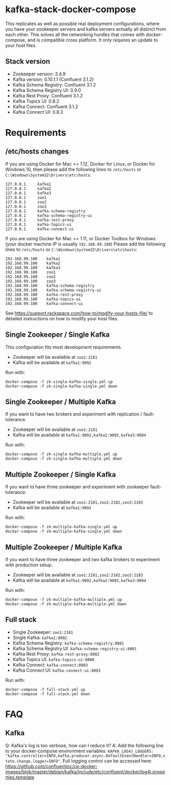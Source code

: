 # kafka-stack-docker-compose

This replicates as well as possible real deployment configurations, where you have your zookeeper servers and kafka servers actually all distinct from each other. This solves all the networking hurdles that comes with docker-compose, and is compatible cross platform. It only requires an update to your host files.

## Stack version

  - Zookeeper version: 3.4.9
  - Kafka version: 0.10.1.1 (Confluent 3.1.2)
  - Kafka Schema Registry: Confluent 3.1.2
  - Kafka Schema Registry UI: 0.9.0
  - Kafka Rest Proxy: Confluent 3.1.2
  - Kafka Topics UI: 0.8.2
  - Kafka Connect: Confluent 3.1.2
  - Kafka Connect UI: 0.8.2

# Requirements

## /etc/hosts changes

If you are using Docker for Mac >= 1.12, Docker for Linux, or Docker for Windows 10, then please add the following lines to `/etc/hosts` or `C:\Windows\System32\Drivers\etc\hosts`:
```
127.0.0.1     kafka1
127.0.0.1     kafka2
127.0.0.1     kafka3
127.0.0.1     zoo1
127.0.0.1     zoo2
127.0.0.1     zoo3
127.0.0.1     kafka-schema-registry
127.0.0.1     kafka-schema-registry-ui
127.0.0.1     kafka-rest-proxy
127.0.0.1     kafka-topics-ui
127.0.0.1     kafka-connect-ui
```

If you are using Docker for Mac <= 1.11, or Docker Toolbox for Windows
(your docker machine IP is usually `192.168.99.100`)
Please add the following lines to `/etc/hosts` or `C:\Windows\System32\Drivers\etc\hosts`:
```
192.168.99.100    kafka1
192.168.99.100    kafka2
192.168.99.100    kafka3
192.168.99.100    zoo1
192.168.99.100    zoo2
192.168.99.100    zoo3
192.168.99.100    kafka-schema-registry
192.168.99.100    kafka-schema-registry-ui
192.168.99.100    kafka-rest-proxy
192.168.99.100    kafka-topics-ui
192.168.99.100    kafka-connect-ui
```

See https://support.rackspace.com/how-to/modify-your-hosts-file/ to detailed instructions on how to modify your host files. 

## Single Zookeeper / Single Kafka

This configuration fits most development requirements.

 - Zookeeper will be available at `zoo1:2181`
 - Kafka will be available at `kafka1:9092`


Run with:
```
docker-compose -f zk-single-kafka-single.yml up
docker-compose -f zk-single-kafka-single.yml down
```

## Single Zookeeper / Multiple Kafka

If you want to have two brokers and experiment with replication / fault-tolerance.

- Zookeeper will be available at `zoo1:2181`
- Kafka will be available at `kafka1:9092,kafka2:9093,kafka3:9094`


Run with:
```
docker-compose -f zk-single-kafka-multiple.yml up
docker-compose -f zk-single-kafka-multiple.yml down
```

## Multiple Zookeeper / Single Kafka

If you want to have three zookeeper and experiment with zookeeper fault-tolerance.

- Zookeeper will be available at `zoo1:2181,zoo2:2182,zoo3:2183`
- Kafka will be available at `kafka1:9092`

Run with:
```
docker-compose -f zk-multiple-kafka-single.yml up
docker-compose -f zk-multiple-kafka-single.yml down
```


## Multiple Zookeeper / Multiple Kafka

If you want to have three zookeeper and two kafka brokers to experiment with production setup.

- Zookeeper will be available at `zoo1:2181,zoo2:2182,zoo3:2183`
- Kafka will be available at `kafka1:9092,kafka2:9093,kafka3:9094`

Run with:
```
docker-compose -f zk-multiple-kafka-multiple.yml up
docker-compose -f zk-multiple-kafka-multiple.yml down
```


## Full stack

 - Single Zookeeper: `zoo1:2181`
 - Single Kafka: `kafka1:9092`
 - Kafka Schema Registry: `kafka-schema-registry:8081`
 - Kafka Schema Registry UI: `kafka-schema-registry-ui:8001`
 - Kafka Rest Proxy: `kafka-rest-proxy:8082`
 - Kafka Topics UI: `kafka-topics-ui:8000`
 - Kafka Connect: `kafka-connect:8083`
 - Kafka Connect UI: `kafka-connect-ui:8003`


 Run with:
 ```
 docker-compose -f full-stack.yml up
 docker-compose -f full-stack.yml down
 ```

# FAQ

## Kafka

Q: Kafka's log is too verbose, how can I reduce it?
A: Add the following line to your docker-compose environment variables: `KAFKA_LOG4J_LOGGERS: "kafka.controller=INFO,kafka.producer.async.DefaultEventHandler=INFO,state.change.logger=INFO"`. Full logging control can be accessed here: https://github.com/confluentinc/cp-docker-images/blob/master/debian/kafka/include/etc/confluent/docker/log4j.properties.template
